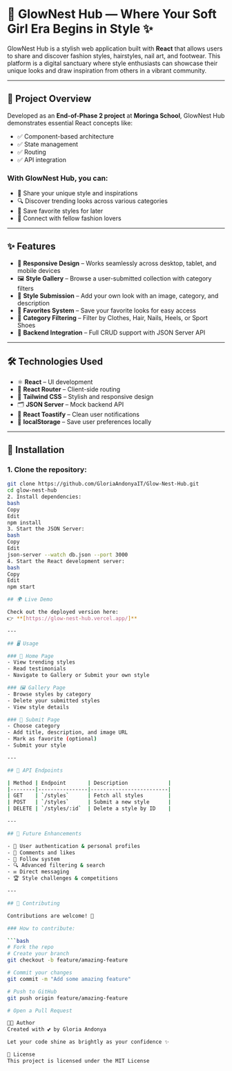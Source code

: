 # 💅 GlowNest Hub — Where Your Soft Girl Era Begins in Style ✨

GlowNest Hub is a stylish web application built with **React** that allows users to share and discover fashion styles, hairstyles, nail art, and footwear. This platform is a digital sanctuary where style enthusiasts can showcase their unique looks and draw inspiration from others in a vibrant community.

---

## 🌟 Project Overview

Developed as an **End-of-Phase 2 project** at **Moringa School**, GlowNest Hub demonstrates essential React concepts like:

- ✅ Component-based architecture  
- ✅ State management  
- ✅ Routing  
- ✅ API integration

### With GlowNest Hub, you can:

- 📸 Share your unique style and inspirations  
- 🔍 Discover trending looks across various categories  
- 💖 Save favorite styles for later  
- 🤝 Connect with fellow fashion lovers  

---

## ✨ Features

- 📱 **Responsive Design** – Works seamlessly across desktop, tablet, and mobile devices  
- 🖼️ **Style Gallery** – Browse a user-submitted collection with category filters  
- 📝 **Style Submission** – Add your own look with an image, category, and description  
- 🌟 **Favorites System** – Save your favorite looks for easy access  
- 🧵 **Category Filtering** – Filter by Clothes, Hair, Nails, Heels, or Sport Shoes  
- 🔧 **Backend Integration** – Full CRUD support with JSON Server API  

---

## 🛠️ Technologies Used

- ⚛️ **React** – UI development  
- 🔀 **React Router** – Client-side routing  
- 🎨 **Tailwind CSS** – Stylish and responsive design  
- 🗂️ **JSON Server** – Mock backend API  
- 🔔 **React Toastify** – Clean user notifications  
- 💾 **localStorage** – Save user preferences locally  

---

## 🚀 Installation

### 1. Clone the repository:

```bash
git clone https://github.com/GloriaAndonyaIT/Glow-Nest-Hub.git
cd glow-nest-hub
2. Install dependencies:
bash
Copy
Edit
npm install
3. Start the JSON Server:
bash
Copy
Edit
json-server --watch db.json --port 3000
4. Start the React development server:
bash
Copy
Edit
npm start

## 🌍 Live Demo

Check out the deployed version here:  
👉 **[https://glow-nest-hub.vercel.app/]**

---

## 🖥️ Usage

### 🏡 Home Page
- View trending styles  
- Read testimonials  
- Navigate to Gallery or Submit your own style  

### 🖼️ Gallery Page
- Browse styles by category  
- Delete your submitted styles  
- View style details  

### 📝 Submit Page
- Choose category  
- Add title, description, and image URL  
- Mark as favorite (optional)  
- Submit your style  

---

## 🔌 API Endpoints

| Method | Endpoint       | Description             |
|--------|----------------|-------------------------|
| GET    | `/styles`      | Fetch all styles        |
| POST   | `/styles`      | Submit a new style      |
| DELETE | `/styles/:id`  | Delete a style by ID    |

---

## 🚧 Future Enhancements

- 👥 User authentication & personal profiles  
- 💬 Comments and likes  
- 🔁 Follow system  
- 🔍 Advanced filtering & search  
- ✉️ Direct messaging  
- 🏆 Style challenges & competitions  

---

## 🤝 Contributing

Contributions are welcome! 🙌

### How to contribute:

```bash
# Fork the repo
# Create your branch
git checkout -b feature/amazing-feature

# Commit your changes
git commit -m "Add some amazing feature"

# Push to GitHub
git push origin feature/amazing-feature

# Open a Pull Request

👩‍💻 Author
Created with 💕 by Gloria Andonya

Let your code shine as brightly as your confidence ✨

📜 License
This project is licensed under the MIT License 
